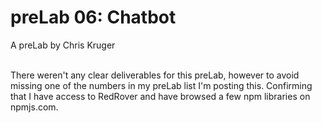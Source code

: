 # preLab 06: Chatbot

A preLab by Chris Kruger<BR><BR>
 
There weren't any clear deliverables for this preLab, however to avoid missing one of the numbers in my preLab list I'm posting this. Confirming that I have access to RedRover and have browsed a few npm libraries on npmjs.com.
